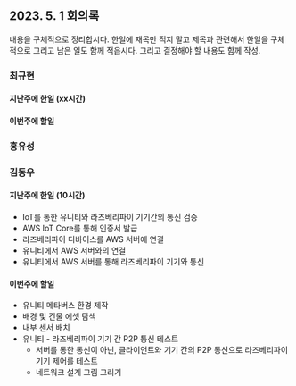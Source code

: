 ## 2023. 5. 1 회의록

내용을 구체적으로 정리합시다. 한일에 재목만 적지 말고 제목과 관련해서 한일을 구체적으로 그리고 남은 일도 함께 적읍시다. 그리고 결정해야 할 내용도 함께 작성.


### 최규현

#### 지난주에 한일 (xx시간)



#### 이번주에 할일



### 홍유성




### 김동우

#### 지난주에 한일 (10시간)
-  IoT를 통한 유니티와 라즈베리파이 기기간의 통신 검증
- AWS IoT Core를 통해 인증서 발급
- 라즈베리파이 디바이스를 AWS 서버에 연결
- 유니티에서 AWS 서버와의 연결
- 유니티에서 AWS 서버를 통해 라즈베리파이 기기와 통신

#### 이번주에 할일
- 유니티 메타버스 환경 제작
- 배경 및 건물 에셋 탐색
- 내부 센서 배치
- 유니티 - 라즈베리파이 기기 간 P2P 통신 테스트
  - 서버를 통한 통신이 아닌, 클라이언트와 기기 간의 P2P 통신으로 라즈베리파이 기기 제어를 테스트
  - 네트워크 설계 그림 그리기
